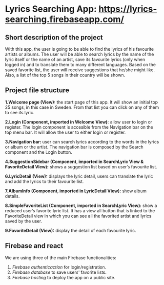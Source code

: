 # Lyrics Searching App: https://lyrics-searching.firebaseapp.com/


## Short description of the project
With this app, the user is going to be able to find the lyrics of his favourite artists or albums. The user will be able to search lyrics by the name of the lyric itself or the name of an artist, save its favourite lyrics (only when logged in) and to translate them to many different languages. Based on the saved favorite list, the user will receive suggestions that he/she might like. Also, a list of the top 5 songs in their country will be shown.


## Project file structure
**1.Welcome page (View):** the start page of this app. It will show an initial top 25 songs, in this case in Sweden. From that list you can click on any of them to see its lyric.

**2.Login (Component, imported in Welcome View):** allow user to login or register. The login component is accesible from the Navigation bar on the top menu bar. It will allow the user to either login or register.

**3.Navigation bar:** user can search lyrics according to the words in the lyrics or album or the artist. The navigation bar is composed by the Search component and the Login button.

**4.SuggestionSidebar (Component, imported in SearchLyric View & FavoriteDetail VIew):** shows a suggestion list based on user’s favourite list.

**6.LyricDetail (View):** displays the lyric detail, users can translate the lyric and add the lyrics to their favourite list.

**7.AlbumInfo (Component, imported in LyricDetail View):** show album details.

**8.SimpleFavoriteList (Component, imported in SearchLyric View):** show a reduced user’s favorite lyric list. It has a view all button that is linked to the FavoriteDetail view in which you can see all the favorited artist and lyrics saved by the user.

**9.FavoriteDetail (View):** display the detail of each favourite lyric.

## Firebase and react
We are using three of the main Firebase functionalities:
1. *Firebase authenticaction* for login/registration.
2. *Firebase database* to save users' favorite lists.
3. *Firebase hosting* to deploy the app on a public site.  
